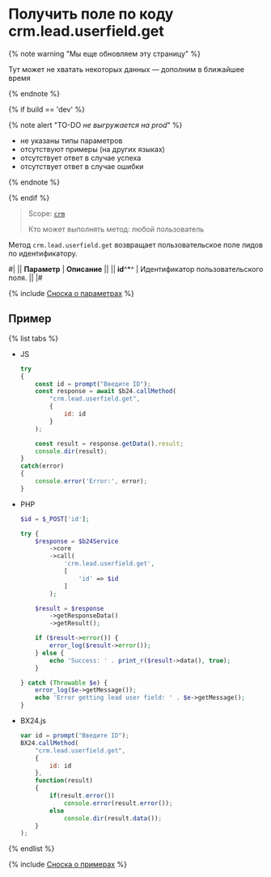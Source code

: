 # Получить поле по коду crm.lead.userfield.get

{% note warning "Мы еще обновляем эту страницу" %}

Тут может не хватать некоторых данных — дополним в ближайшее время

{% endnote %}

{% if build == 'dev' %}

{% note alert "TO-DO _не выгружается на prod_" %}

- не указаны типы параметров
- отсутствуют примеры (на других языках)
- отсутствует ответ в случае успеха
- отсутствует ответ в случае ошибки

{% endnote %}

{% endif %}

> Scope: [`crm`](../../../scopes/permissions.md)
>
> Кто может выполнять метод: любой пользователь

Метод `crm.lead.userfield.get` возвращает пользовательское поле лидов по идентификатору.

#|
|| **Параметр** | **Описание** ||
|| **id**^*^ | Идентификатор пользовательского поля. ||
|#

{% include [Сноска о параметрах](../../../../_includes/required.md) %}

## Пример

{% list tabs %}

- JS


    ```js
    try
    {
    	const id = prompt("Введите ID");
    	const response = await $b24.callMethod(
    		"crm.lead.userfield.get",
    		{
    			id: id
    		}
    	);
    
    	const result = response.getData().result;
    	console.dir(result);
    }
    catch(error)
    {
    	console.error('Error:', error);
    }
    ```

- PHP


    ```php
    $id = $_POST['id'];
    
    try {
        $response = $b24Service
            ->core
            ->call(
                'crm.lead.userfield.get',
                [
                    'id' => $id
                ]
            );
    
        $result = $response
            ->getResponseData()
            ->getResult();
    
        if ($result->error()) {
            error_log($result->error());
        } else {
            echo 'Success: ' . print_r($result->data(), true);
        }
    
    } catch (Throwable $e) {
        error_log($e->getMessage());
        echo 'Error getting lead user field: ' . $e->getMessage();
    }
    ```

- BX24.js

    ```js
    var id = prompt("Введите ID");
    BX24.callMethod(
        "crm.lead.userfield.get",
        {
            id: id
        },
        function(result)
        {
            if(result.error())
                console.error(result.error());
            else
                console.dir(result.data());
        }
    );
    ```

{% endlist %}

{% include [Сноска о примерах](../../../../_includes/examples.md) %}